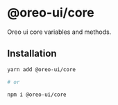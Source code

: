 # @oreo-ui/core

Oreo ui core variables and methods.

## Installation

```sh
yarn add @oreo-ui/core

# or

npm i @oreo-ui/core
```
